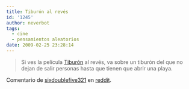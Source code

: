 ```yaml
---
title: Tiburón al revés
id: '1245'
author: neverbot
tags:
  - cine
  - pensamientos aleatorios
date: 2009-02-25 23:28:14
---
```


> Si ves la película [Tiburón](http://www.imdb.com/title/tt0073195/) al revés, va sobre un tiburón del que no dejan de salir personas hasta que tienen que abrir una playa.

Comentario de [sixdoublefive321](http://www.reddit.com/user/sixdoublefive321/) en [reddit](http://www.reddit.com/r/reddit.com/comments/7yxud/if_you_watch_the_movie_jaws_backwards_its_a_movie/).
